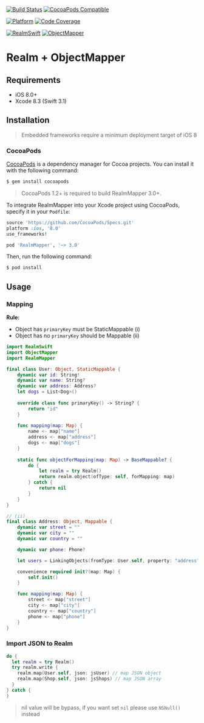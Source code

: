 [![Build Status](https://travis-ci.org/tsrnd/realm-mapper-ios.svg?branch=master)](https://travis-ci.org/tsrnd/realm-mapper-ios)
[![CocoaPods Compatible](https://img.shields.io/badge/pod-v3.0-blue.svg)](https://img.shields.io/badge/pod-v3.0-blue.svg)

[![Platform](https://img.shields.io/cocoapods/p/RealmMapper.svg?style=flat)](http://cocoadocs.org/docsets/RealmMapper)
[![Code Coverage](http://codecov.io/github/tsrnd/realm-mapper-ios/coverage.svg?branch=master)](http://codecov.io/github/tsrnd/realm-mapper-ios?branch=master)

[![RealmSwift](https://img.shields.io/badge/RealmSwift-~%3E%203.0-brightgreen.svg)](https://img.shields.io/badge/RealmSwift-~%3E%203.0-brightgreen.svg)
[![ObjectMapper](https://img.shields.io/badge/ObjectMapper-~%3E%202.2-brightgreen.svg)](https://img.shields.io/badge/ObjectMapper-~%3E%202.2-brightgreen.svg)

Realm + ObjectMapper
====================

## Requirements

 - iOS 8.0+
 - Xcode 8.3 (Swift 3.1)

## Installation

 > Embedded frameworks require a minimum deployment target of iOS 8

### CocoaPods

[CocoaPods](http://cocoapods.org) is a dependency manager for Cocoa projects. You can install it with the following command:

```bash
$ gem install cocoapods
 ```

> CocoaPods 1.2+ is required to build RealmMapper 3.0+.

To integrate RealmMapper into your Xcode project using CocoaPods, specify it in your `Podfile`:

```ruby
source 'https://github.com/CocoaPods/Specs.git'
platform :ios, '8.0'
use_frameworks!

pod 'RealmMapper', '~> 3.0'
```

Then, run the following command:

```bash
$ pod install
```

## Usage

### Mapping

**Rule:**
- Object has `primaryKey` must be StaticMappable (i)
- Object has no `primaryKey` should be Mappable (ii)

```swift
import RealmSwift
import ObjectMapper
import RealmMapper

final class User: Object, StaticMappable {
    dynamic var id: String!
    dynamic var name: String?
    dynamic var address: Address?
    let dogs = List<Dog>()
    
    override class func primaryKey() -> String? {
        return "id"
    }
    
    func mapping(map: Map) {
        name <- map["name"]
        address <- map["address"]
        dogs <- map["dogs"]
    }
      
    static func objectForMapping(map: Map) -> BaseMappable? {
        do {
            let realm = try Realm()
            return realm.object(ofType: self, forMapping: map)
        } catch {
            return nil
        }
    }
}

// (ii)
final class Address: Object, Mappable {
    dynamic var street = ""
    dynamic var city = ""
    dynamic var country = ""

    dynamic var phone: Phone?

    let users = LinkingObjects(fromType: User.self, property: "address")

    convenience required init?(map: Map) {
        self.init()
    }

    func mapping(map: Map) {
        street <- map["street"]
        city <- map["city"]
        country <- map["country"]
        phone <- map["phone"]
    }
}
```

### Import JSON to Realm

```swift
do {
  let realm = try Realm()
  try realm.write {
    realm.map(User.self, json: jsUser) // map JSON object
    realm.map(Shop.self, json: jsShops) // map JSON array
  }
} catch {
}

```

> nil value will be bypass, if you want set `nil` please use `NSNull()` instead
